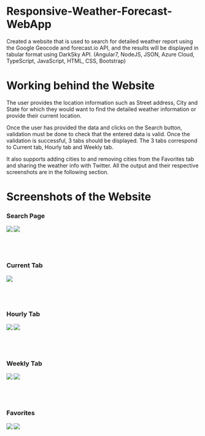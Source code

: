 # Responsive-Weather-Forecast-WebApp
Created a website that is used to search for detailed weather report using the Google Geocode and forecast.io API, and the results will be displayed in tabular format using DarkSky API.
(Angular7, NodeJS, JSON, Azure Cloud, TypeScript, JavaScript, HTML, CSS, Bootstrap)

<h1>Working behind the Website</h1>
The user provides the location information such as Street address, City and State for which they would want to find the detailed weather information or provide their current location.  
 
Once the user has provided the data and clicks on the Search button, validation must be done to check that the entered data is valid. Once the validation is successful, 3 tabs should be displayed. The 3 tabs correspond to Current tab, Hourly tab and Weekly tab.  

It also supports adding cities to and removing cities from the Favorites tab and sharing the weather info with Twitter. All the output and their respective screenshots are in the following section.

<h1>Screenshots of the Website</h1>

<p ><b>
<h3>Search Page</h3>
<img src="https://github.com/agjay96/Responsive-Weather-Forecast-WebApp/blob/master/images/Step1.png">
  <img src="https://github.com/agjay96/Responsive-Weather-Forecast-WebApp/blob/master/images/Step2.png"><br><br><br><br>
<h3>Current Tab</h3>
<img src="https://github.com/agjay96/Responsive-Weather-Forecast-WebApp/blob/master/images/Step3.png"><br><br><br><br>
<h3>Hourly Tab</h3>
<img src="https://github.com/agjay96/Responsive-Weather-Forecast-WebApp/blob/master/images/Step3.5.png">
  <img src="https://github.com/agjay96/Responsive-Weather-Forecast-WebApp/blob/master/images/Step4.png"><br><br><br><br>
<h3>Weekly Tab</h3>
<img src="https://github.com/agjay96/Responsive-Weather-Forecast-WebApp/blob/master/images/Step5.png">
  <img src="https://github.com/agjay96/Responsive-Weather-Forecast-WebApp/blob/master/images/Step6.png"><br><br><br><br>
<h3>Favorites</h3>
<img src="https://github.com/agjay96/Responsive-Weather-Forecast-WebApp/blob/master/images/Step7.png">
  <img src="https://github.com/agjay96/Responsive-Weather-Forecast-WebApp/blob/master/images/Step8.png"><br><br><br><br>
  </b></p>

